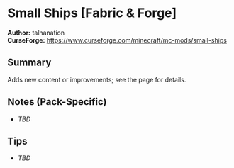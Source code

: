 # Small Ships [Fabric & Forge]

**Author:** talhanation  
**CurseForge:** https://www.curseforge.com/minecraft/mc-mods/small-ships

## Summary
Adds new content or improvements; see the page for details.

## Notes (Pack-Specific)
- _TBD_

## Tips
- _TBD_

